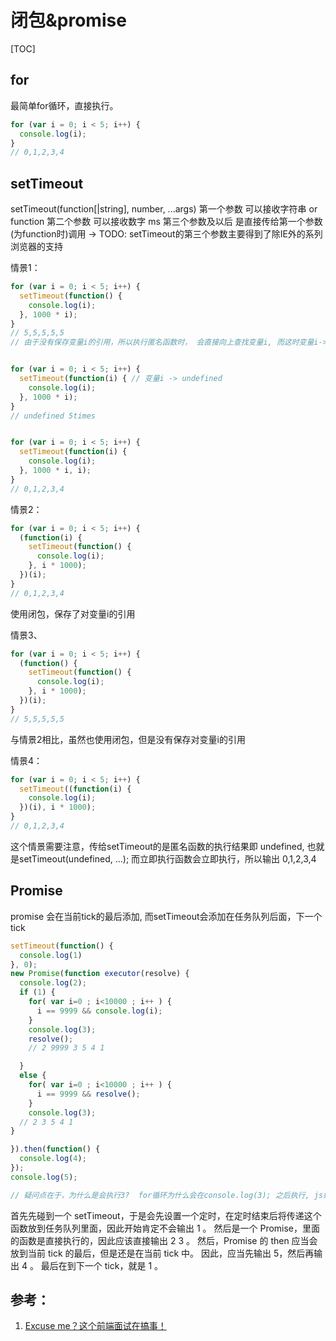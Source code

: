 # 闭包&promise

[TOC]

## for
最简单for循环，直接执行。

```js
for (var i = 0; i < 5; i++) {
  console.log(i);
}
// 0,1,2,3,4
```

## setTimeout
setTimeout(function[|string], number, ...args)
第一个参数 可以接收字符串 or function
第二个参数 可以接收数字 ms
第三个参数及以后 是直接传给第一个参数(为function时)调用  -> TODO: setTimeout的第三个参数主要得到了除IE外的系列浏览器的支持


情景1：

```js
for (var i = 0; i < 5; i++) {
  setTimeout(function() {
    console.log(i);
  }, 1000 * i);
}
// 5,5,5,5,5
// 由于没有保存变量i的引用，所以执行匿名函数时， 会直接向上查找变量i, 而这时变量i->5


for (var i = 0; i < 5; i++) {
  setTimeout(function(i) { // 变量i -> undefined
    console.log(i);
  }, 1000 * i);
}
// undefined 5times


for (var i = 0; i < 5; i++) {
  setTimeout(function(i) {
    console.log(i);
  }, 1000 * i, i);
}
// 0,1,2,3,4

```


情景2：

```js
for (var i = 0; i < 5; i++) {
  (function(i) {
    setTimeout(function() {
      console.log(i);
    }, i * 1000);
  })(i);
}
// 0,1,2,3,4

```
使用闭包，保存了对变量i的引用



情景3、

```js
for (var i = 0; i < 5; i++) {
  (function() {
    setTimeout(function() {
      console.log(i);
    }, i * 1000);
  })(i);
}
// 5,5,5,5,5

```
与情景2相比，虽然也使用闭包，但是没有保存对变量i的引用


情景4：

```js
for (var i = 0; i < 5; i++) {
  setTimeout((function(i) {
    console.log(i);
  })(i), i * 1000);
}
// 0,1,2,3,4
```

这个情景需要注意，传给setTimeout的是匿名函数的执行结果即 undefined, 也就是setTimeout(undefined, ...);
而立即执行函数会立即执行，所以输出 0,1,2,3,4



##  Promise
promise 会在当前tick的最后添加, 而setTimeout会添加在任务队列后面，下一个tick

```js
setTimeout(function() {
  console.log(1)
}, 0);
new Promise(function executor(resolve) {
  console.log(2);
  if (1) {
    for( var i=0 ; i<10000 ; i++ ) {
      i == 9999 && console.log(i);
    }
    console.log(3);
    resolve();
    // 2 9999 3 5 4 1

  }
  else {
    for( var i=0 ; i<10000 ; i++ ) {
      i == 9999 && resolve();
    }
    console.log(3);
  // 2 3 5 4 1
}

}).then(function() {
  console.log(4);
});
console.log(5);

// 疑问点在于，为什么是会执行3?  for循环为什么会在console.log(3); 之后执行, js如何判断为异步？？？？
```

首先先碰到一个 setTimeout，于是会先设置一个定时，在定时结束后将传递这个函数放到任务队列里面，因此开始肯定不会输出 1 。
然后是一个 Promise，里面的函数是直接执行的，因此应该直接输出 2 3 。
然后，Promise 的 then 应当会放到当前 tick 的最后，但是还是在当前 tick 中。
因此，应当先输出 5，然后再输出 4 。
最后在到下一个 tick，就是 1 。











## 参考：
1. [Excuse me？这个前端面试在搞事！](https://zhuanlan.zhihu.com/p/25407758)
